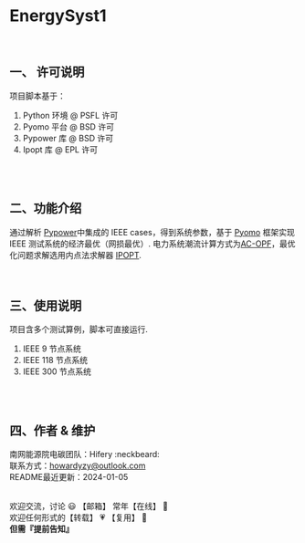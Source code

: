 #  **EnergySyst1** 
<br>

## 一、 许可说明

项目脚本基于：
1. Python 环境 @ PSFL 许可 <br>
1. Pyomo 平台 @ BSD 许可<br>
2. Pypower 库 @ BSD 许可 <br>
3. Ipopt 库 @ EPL 许可<br>
<br>
<br>


## 二、功能介绍

通过解析 [Pypower](https://github.com/rwl/PYPOWER/tree/master)中集成的 IEEE cases，得到系统参数，基于 [Pyomo](https://www.pyomo.org/documentation) 框架实现 IEEE 测试系统的经济最优（网损最优）. 电力系统潮流计算方式为[AC-OPF](https://www.youtube.com/watch?v=5MwNL2SuEaI&t=1238s&ab_channel=GurobiOptimization)，最优化问题求解选用内点法求解器 [IPOPT](https://pypi.org/project/ipopt/).<br>
<br>
<br>

## 三、使用说明

项目含多个测试算例，脚本可直接运行.
1. IEEE 9 节点系统<br>
2. IEEE 118 节点系统<br>
3. IEEE 300 节点系统<br>
<br>
<br>

## 四、作者 & 维护
  
南网能源院电碳团队：Hifery   :neckbeard:  <br>
联系方式：howardyzy@outlook.com <br>
README最近更新：2024-01-05
<br>
<br>

欢迎交流，讨论 :smiley: 【邮箱】 常年【在线】 :punch: <br> 
欢迎任何形式的【转载】 :heartpulse: 【复用】 :clap:  <br>
 **但需『提前告知』** 


